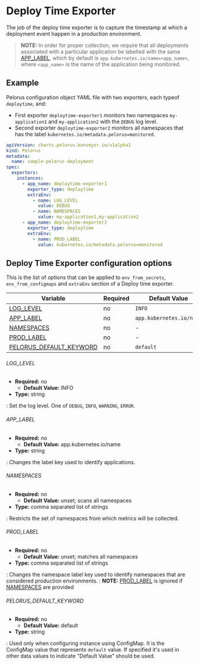 # Deploy Time Exporter

The job of the deploy time exporter is to capture the timestamp at which a deployment event happen in a production environment.

> **NOTE:** In order for proper collection, we require that all deployments associated with a particular application be labelled with the same [APP_LABEL](#app_label), which by default is `app.kubernetes.io/name=<app_name>`, where `<app_name>` is the name of the application being monitored.

## Example

Pelorus configuration object YAML file with two exporters, each typeof `deploytime`, and:

  - First exporter `deploytime-exporter1` monitors two namespaces `my-application1` and `my-application2` with the `DEBUG` log level.
  - Second exporter `deploytime-exporter2` monitors all namespaces that has the label `kubernetes.io/metadata.pelorus=monitored`.

```yaml
apiVersion: charts.pelorus.konveyor.io/v1alpha1
kind: Pelorus
metadata:
  name: sample-pelorus-deployment
spec:
  exporters:
    instances:
      - app_name: deploytime-exporter1
        exporter_type: deploytime
        extraEnv:
          - name: LOG_LEVEL
            value: DEBUG
          - name: NAMESPACES
            value: my-application1,my-application2
      - app_name: deploytime-exporter2
        exporter_type: deploytime
        extraEnv:
          - name: PROD_LABEL
            value: kubernetes.io/metadata.pelorus=monitored
```

## Deploy Time Exporter configuration options

This is the list of options that can be applied to `env_from_secrets`, `env_from_configmaps` and `extraEnv` section of a Deploy time exporter.

| Variable | Required | Default Value |
|----------|----------|---------------|
| [LOG_LEVEL](#log_level) | no | `INFO` |
| [APP_LABEL](#app_label) | no | `app.kubernetes.io/name` |
| [NAMESPACES](#namespaces) | no | - |
| [PROD_LABEL](#prod_label) | no | - |
| [PELORUS_DEFAULT_KEYWORD](#pelorus_default_keyword) | no | `default` |

###### LOG_LEVEL

- **Required:** no
    - **Default Value:** INFO
- **Type:** string

: Set the log level. One of `DEBUG`, `INFO`, `WARNING`, `ERROR`.

###### APP_LABEL

- **Required:** no
    - **Default Value:** app.kubernetes.io/name
- **Type:** string

: Changes the label key used to identify applications.

###### NAMESPACES

- **Required:** no
    - **Default Value:** unset; scans all namespaces
- **Type:** comma separated list of strings

: Restricts the set of namespaces from which metrics will be collected.

###### PROD_LABEL

- **Required:** no
    - **Default Value:** unset; matches all namespaces
- **Type:** comma separated list of strings

: Changes the namespace label key used to identify namespaces that are considered production environments.
: **NOTE:** [PROD_LABEL](#prod_label) is ignored if [NAMESPACES](#namespaces) are provided

###### PELORUS_DEFAULT_KEYWORD

- **Required:** no
    - **Default Value:** default
- **Type:** string

: Used only when configuring instance using ConfigMap. It is the ConfigMap value that represents `default` value. If specified it's used in other data values to indicate "Default Value" should be used.

